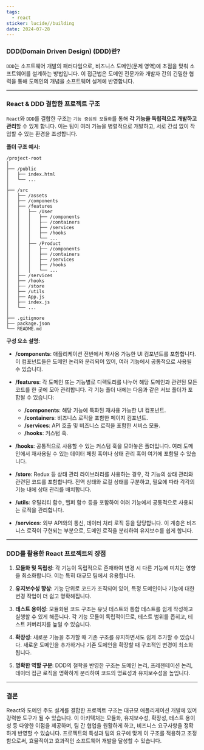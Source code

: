 ```yaml
---
tags:
  - react
sticker: lucide//building
date: 2024-07-28
---
```

### **DDD(Domain Driven Design) (DDD)란?**

`DDD`는 소프트웨어 개발의 패러다임으로, 비즈니스 도메인(문제 영역)에 초점을 맞춰 소프트웨어를 설계하는 방법입니다. 이 접근법은 도메인 전문가와 개발자 간의 긴밀한 협력을 통해 도메인의 개념을 소프트웨어 설계에 반영합니다.

---

### **React & DDD 결합한 프로젝트 구조**

`React`와 `DDD`를 결합한 구조는 `기능 중심의 모듈화`를 통해 **각 기능을 독립적으로 개발하고 관리**할 수 있게 합니다. 이는 팀이 여러 기능을 병렬적으로 개발하고, 서로 간섭 없이 작업할 수 있는 환경을 조성합니다.

**폴더 구조 예시:**
```
/project-root
│
├── /public
│   ├── index.html
│   └── ...
│
├── /src
│   ├── /assets
│   ├── /components
│   ├── /features
│   │   ├── /User
│   │   │   ├── /components
│   │   │   ├── /containers
│   │   │   ├── /services
│   │   │   ├── /hooks
│   │   │   └── ...
│   │   ├── /Product
│   │   │   ├── /components
│   │   │   ├── /containers
│   │   │   ├── /services
│   │   │   ├── /hooks
│   │   │   └── ...
│   ├── /services
│   ├── /hooks
│   ├── /store
│   ├── /utils
│   ├── App.js
│   ├── index.js
│   └── ...
│
├── .gitignore
├── package.json
└── README.md

```

**구성 요소 설명:**

- **/components**: 애플리케이션 전반에서 재사용 가능한 UI 컴포넌트를 포함합니다. 이 컴포넌트들은 도메인 논리와 분리되어 있어, 여러 기능에서 공통적으로 사용될 수 있습니다.

- **/features**: 각 도메인 또는 기능별로 디렉토리를 나누어 해당 도메인과 관련된 모든 코드를 한 곳에 모아 관리합니다. 각 기능 폴더 내에는 다음과 같은 서브 폴더가 포함될 수 있습니다:
	- **/components**: 해당 기능에 특화된 재사용 가능한 UI 컴포넌트.
	- **/containers**: 비즈니스 로직을 포함한 페이지 컴포넌트.
	- **/services**: API 호출 및 비즈니스 로직을 포함한 서비스 모듈.
	- **/hooks**: 커스텀 훅.

- **/hooks**: 공통적으로 사용할 수 있는 커스텀 훅을 모아놓은 폴더입니다. 여러 도메인에서 재사용될 수 있는 데이터 페칭 훅이나 상태 관리 훅이 여기에 포함될 수 있습니다.

- **/store**: Redux 등 상태 관리 라이브러리를 사용하는 경우, 각 기능의 상태 관리와 관련된 코드를 포함합니다. 전역 상태와 로컬 상태를 구분하고, 필요에 따라 각각의 기능 내에 상태 관리를 배치합니다.

- **/utils**: 유틸리티 함수, 헬퍼 함수 등을 포함하여 여러 기능에서 공통적으로 사용되는 로직을 관리합니다.

- **/services**: 외부 API와의 통신, 데이터 처리 로직 등을 담당합니다. 이 계층은 비즈니스 로직이 구현되는 부분으로, 도메인 로직을 분리하여 유지보수를 쉽게 합니다.

---

### **DDD를 활용한 React 프로젝트의 장점**

1. **모듈화 및 독립성**: 각 기능이 독립적으로 존재하여 변경 시 다른 기능에 미치는 영향을 최소화합니다. 이는 특히 대규모 팀에서 유용합니다.

2. **유지보수성 향상**: 기능 단위로 코드가 조직되어 있어, 특정 도메인이나 기능에 대한 변경 작업이 더 쉽고 명확해집니다.

3. **테스트 용이성**: 모듈화된 코드 구조는 유닛 테스트와 통합 테스트를 쉽게 작성하고 실행할 수 있게 해줍니다. 각 기능 모듈이 독립적이므로, 테스트 범위를 좁히고, 테스트 커버리지를 높일 수 있습니다.

4. **확장성**: 새로운 기능을 추가할 때 기존 구조를 유지하면서도 쉽게 추가할 수 있습니다. 새로운 도메인을 추가하거나 기존 도메인을 확장할 때 구조적인 변경이 최소화됩니다.

5. **명확한 역할 구분**: DDD의 철학을 반영한 구조는 도메인 논리, 프레젠테이션 논리, 데이터 접근 로직을 명확하게 분리하여 코드의 명료성과 유지보수성을 높입니다.

---

### **결론**

React와 도메인 주도 설계를 결합한 프로젝트 구조는 대규모 애플리케이션 개발에 있어 강력한 도구가 될 수 있습니다. 이 아키텍처는 모듈화, 유지보수성, 확장성, 테스트 용이성 등 다양한 이점을 제공하며, 팀 간 협업을 원활하게 하고, 비즈니스 요구사항을 정확하게 반영할 수 있습니다. 프로젝트의 특성과 팀의 요구에 맞게 이 구조를 적용하고 조정함으로써, 효율적이고 효과적인 소프트웨어 개발을 달성할 수 있습니다.